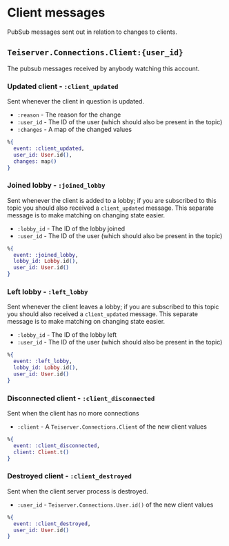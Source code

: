 # Client messages
PubSub messages sent out in relation to changes to clients.

## `Teiserver.Connections.Client:{user_id}`
The pubsub messages received by anybody watching this account.

### Updated client - `:client_updated`
Sent whenever the client in question is updated.

- `:reason` - The reason for the change
- `:user_id` - The ID of the user (which should also be present in the topic)
- `:changes` - A map of the changed values

```elixir
%{
  event: :client_updated,
  user_id: User.id(),
  changes: map()
}
```

### Joined lobby - `:joined_lobby`
Sent whenever the client is added to a lobby; if you are subscribed to this topic you should also received a `client_updated` message. This separate message is to make matching on changing state easier.

- `:lobby_id` - The ID of the lobby joined
- `:user_id` - The ID of the user (which should also be present in the topic)

```elixir
%{
  event: :joined_lobby,
  lobby_id: Lobby.id(),
  user_id: User.id()
}
```

### Left lobby - `:left_lobby`
Sent whenever the client leaves a lobby; if you are subscribed to this topic you should also received a `client_updated` message. This separate message is to make matching on changing state easier.

- `:lobby_id` - The ID of the lobby left
- `:user_id` - The ID of the user (which should also be present in the topic)

```elixir
%{
  event: :left_lobby,
  lobby_id: Lobby.id(),
  user_id: User.id()
}
```

### Disconnected client - `:client_disconnected`
Sent when the client has no more connections

- `:client` - A `Teiserver.Connections.Client` of the new client values

```elixir
%{
  event: :client_disconnected,
  client: Client.t()
}
```

### Destroyed client - `:client_destroyed`
Sent when the client server process is destroyed.

- `:user_id` - `Teiserver.Connections.User.id()` of the new client values

```elixir
%{
  event: :client_destroyed,
  user_id: User.id()
}
```
